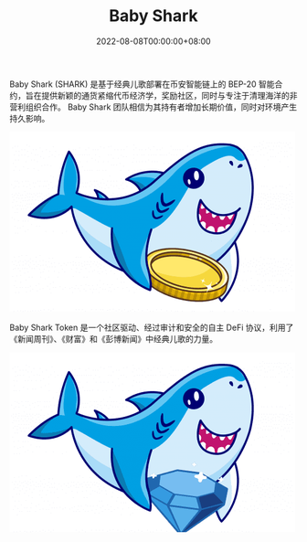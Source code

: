 ﻿---
title: "Baby Shark"
description: "Baby Shark (SHARK) 是部署在币安智能链上的 BEP-20 智能合约，以拯救我们的鲨鱼朋友和清洁海洋为使命。"
date: 2022-08-08T00:00:00+08:00
lastmod: 2022-08-08T00:00:00+08:00
draft: false
authors: ["crazyxuanshao"]
featuredImage: "baby-shark.png"
tags: ["Social","Baby Shark"]
categories: ["nfts"]
nfts: ["Social"]
blockchain: "BSC"
website: "https://www.babysharktoken.com/?utm_source=DappRadar&utm_medium=deeplink&utm_campaign=visit-website"
twitter: "https://twitter.com/BabySharkToken"
discord: "https://discord.com/invite/7MUJg4BA"
telegram: ""
github: ""
youtube: ""
twitch: ""
facebook: ""
instagram: ""
reddit: ""
medium: ""
steam: ""
gitbook: ""
googleplay: ""
appstore: ""
status: "Live"
weight: 
lightgallery: true
toc: true
pinned: false
recommend: false
recommend1: false
---
<p>Baby Shark (SHARK) 是基于经典儿歌部署在币安智能链上的 BEP-20 智能合约，旨在提供新颖的通货紧缩代币经济学，奖励社区，同时与专注于清理海洋的非营利组织合作。 Baby Shark 团队相信为其持有者增加长期价值，同时对环境产生持久影响。</p>

![dsad](dsad.png)

Baby Shark Token 是一个社区驱动、经过审计和安全的自主 DeFi 协议，利用了《新闻周刊》、《财富》和《彭博新闻》中经典儿歌的力量。



![uio](uio.png)

